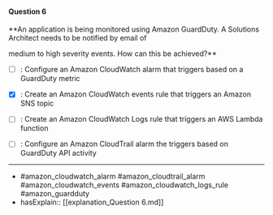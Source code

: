#### Question  6

**An application is being monitored using Amazon GuardDuty. A Solutions Architect needs to be notified by email of

medium to high severity events. How can this be achieved?**

- [ ] :  Configure an Amazon CloudWatch alarm that triggers based on a GuardDuty metric

- [x] :  Create an Amazon CloudWatch events rule that triggers an Amazon SNS topic

- [ ] :  Create an Amazon CloudWatch Logs rule that triggers an AWS Lambda function

- [ ] :  Configure an Amazon CloudTrail alarm the triggers based on GuardDuty API activity

----

- #amazon_cloudwatch_alarm #amazon_cloudtrail_alarm #amazon_cloudwatch_events #amazon_cloudwatch_logs_rule #amazon_guardduty
- hasExplain:: [[explanation_Question  6.md]]

